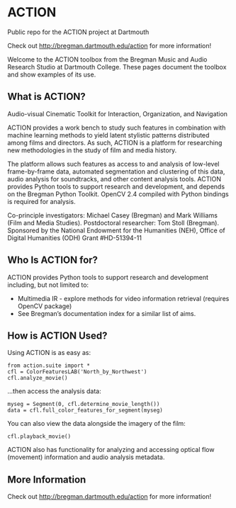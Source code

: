 ACTION
======

Public repo for the ACTION project at Dartmouth

Check out http://bregman.dartmouth.edu/action for more information!

Welcome to the ACTION toolbox from the Bregman Music and Audio Research Studio at Dartmouth College. These pages document the toolbox and show examples of its use.

What is ACTION?
---------------

Audio-visual Cinematic Toolkit for Interaction, Organization, and Navigation

ACTION provides a work bench to study such features in combination with machine learning methods to yield latent stylistic patterns distributed among films and directors. As such, ACTION is a platform for researching new methodologies in the study of film and media history.

The platform allows such features as access to and analysis of low-level frame-by-frame data, automated segmentation and clustering of this data, audio analysis for soundtracks, and other content analysis tools. ACTION provides Python tools to support research and development, and depends on the Bregman Python Toolkit. OpenCV 2.4 compiled with Python bindings is required for analysis.

Co-principle investigators: Michael Casey (Bregman) and Mark Williams (Film and Media Studies). Postdoctoral researcher: Tom Stoll (Bregman). Sponsored by the National Endowment for the Humanities (NEH), Office of Digital Humanities (ODH) Grant #HD-51394-11

Who Is ACTION for?
------------------

ACTION provides Python tools to support research and development including, but not limited to:
- Multimedia IR - explore methods for video information retrieval (requires OpenCV package)
- See Bregman’s documentation index for a similar list of aims.

How is ACTION Used?
-------------------

Using ACTION is as easy as:

```
from action.suite import *
cfl = ColorFeaturesLAB('North_by_Northwest')
cfl.analyze_movie()
```

...then access the analysis data:

```
myseg = Segment(0, cfl.determine_movie_length())
data = cfl.full_color_features_for_segment(myseg)
```

You can also view the data alongside the imagery of the film:

```
cfl.playback_movie()
```

ACTION also has functionality for analyzing and accessing optical flow (movement) information and audio analysis metadata.

More Information
----------------
Check out http://bregman.dartmouth.edu/action for more information!
